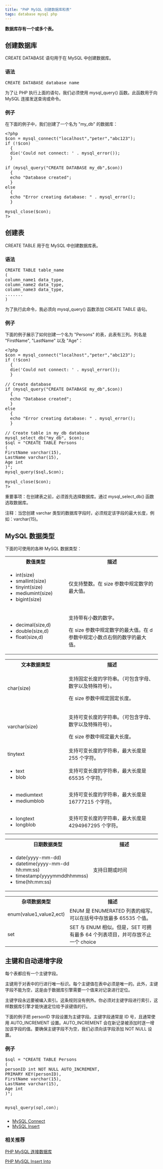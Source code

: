 ```yaml
---
title: "PHP MySQL 创建数据库和表"  
tags: database mysql php  
---
```


<div id="maincontent">

<div id="intro">
<p><strong>数据库存有一个或多个表。</strong></p>
</div>

<div>
<h2>创建数据库</h2>

<p>CREATE DATABASE 语句用于在 MySQL 中创建数据库。</p>

<h3>语法</h3>
<pre>CREATE DATABASE database_name</pre>

<p>为了让 PHP 执行上面的语句，我们必须使用 mysql_query() 函数。此函数用于向 MySQL 连接发送查询或命令。</p>

<h3>例子</h3>
<p>在下面的例子中，我们创建了一个名为 "my_db" 的数据库：</p>

<pre>&lt;?php
$con = mysql_connect("localhost","peter","abc123");
if (!$con)
  {
  die('Could not connect: ' . mysql_error());
  }

if (mysql_query("CREATE DATABASE my_db",$con))
  {
  echo "Database created";
  }
else
  {
  echo "Error creating database: " . mysql_error();
  }

mysql_close($con);
?&gt;</pre>
</div>

<div>
<h2>创建表</h2>

<p>CREATE TABLE 用于在 MySQL 中创建数据库表。</p>

<h3>语法</h3>
<pre>CREATE TABLE table_name
(
column_name1 data_type,
column_name2 data_type,
column_name3 data_type,
.......
)</pre>

<p>为了执行此命令，我必须向 mysql_query() 函数添加 CREATE TABLE 语句。</p>

<h3>例子</h3>
<p>下面的例子展示了如何创建一个名为 "Persons" 的表，此表有三列。列名是 "FirstName", "LastName" 以及 "Age"：</p>

<pre>&lt;?php
$con = mysql_connect("localhost","peter","abc123");
if (!$con)
  {
  die('Could not connect: ' . mysql_error());
  }

// Create database
if (mysql_query("CREATE DATABASE my_db",$con))
  {
  echo "Database created";
  }
else
  {
  echo "Error creating database: " . mysql_error();
  }

// Create table in my_db database
mysql_select_db("my_db", $con);
$sql = "CREATE TABLE Persons&nbsp;
(
FirstName varchar(15),
LastName varchar(15),
Age int
)";
mysql_query($sql,$con);

mysql_close($con);
?&gt;</pre>

<p class="important"><span>重要事项：</span>在创建表之前，必须首先选择数据库。通过 mysql_select_db() 函数选取数据库。</p>

<p class="note"><span>注释：</span>当您创建 varchar 类型的数据库字段时，必须规定该字段的最大长度，例如：varchar(15)。</p>
</div>

<div>
<h2>MySQL 数据类型</h2>

<p>下面的可使用的各种 MySQL 数据类型：</p>

<table class="dataintable">
<tbody><tr>
<th style="width:40%">数值类型</th>
<th>描述</th>
</tr>

<tr>
<td>
<ul>
<li>int(size)</li>
<li>smallint(size)</li>
<li>tinyint(size)</li>
<li>mediumint(size)</li>
<li>bigint(size)</li>
</ul>
</td>
<td>仅支持整数。在 size 参数中规定数字的最大值。</td>
</tr>

<tr>
<td>
<ul>
<li>decimal(size,d)</li>
<li>double(size,d)</li>
<li>float(size,d)</li>
</ul>
</td>
<td>
<p>支持带有小数的数字。</p>
<p>在 size 参数中规定数字的最大值。在 d 参数中规定小数点右侧的数字的最大值。</p>
</td>
</tr>
</tbody></table>

<table class="dataintable">
<tbody><tr>
<th style="width:40%">文本数据类型</th>
<th>描述</th>
</tr>

<tr>
<td>char(size)</td>
<td>
<p>支持固定长度的字符串。（可包含字母、数字以及特殊符号）。</p>
<p>在 size 参数中规定固定长度。</p>
</td>
</tr>

<tr>
<td>varchar(size)</td>
<td>
<p>支持可变长度的字符串。（可包含字母、数字以及特殊符号）。</p>
<p>在 size 参数中规定最大长度。</p>
</td>
</tr>

<tr>
<td>tinytext</td>
<td>支持可变长度的字符串，最大长度是 255 个字符。</td>
</tr>

<tr>
<td>
<ul>
<li>text</li>
<li>blob</li>
</ul>
</td>
<td>支持可变长度的字符串，最大长度是 65535 个字符。</td>
</tr>

<tr>
<td>
<ul>
<li>mediumtext</li>
<li>mediumblob</li>
</ul>
</td>
<td>支持可变长度的字符串，最大长度是 16777215 个字符。</td>
</tr>

<tr>
<td>
<ul>
<li>longtext</li>
<li>longblob</li>
</ul>
</td>
<td>支持可变长度的字符串，最大长度是 4294967295 个字符。</td>
</tr>
</tbody></table>

<table class="dataintable">
<tbody><tr>
<th style="width:40%">日期数据类型</th>
<th>描述</th>
</tr>

<tr>
<td>
<ul>
<li>date(yyyy-mm-dd)</li>
<li>datetime(yyyy-mm-dd hh:mm:ss)</li>
<li>timestamp(yyyymmddhhmmss)</li>
<li>time(hh:mm:ss)</li>
</ul>
</td>
<td>支持日期或时间</td>
</tr>
</tbody></table>

<table class="dataintable">
<tbody><tr>
<th style="width:40%">杂项数据类型</th>
<th>描述</th>
</tr>

<tr>
<td>enum(value1,value2,ect)</td>
<td>ENUM 是 ENUMERATED 列表的缩写。可以在括号中存放最多 65535 个值。</td>
</tr>

<tr>
<td>set</td>
<td>SET 与 ENUM 相似。但是，SET 可拥有最多 64 个列表项目，并可存放不止一个 choice</td>
</tr>
</tbody></table>
</div>

<div>
<h2>主键和自动递增字段</h2>

<p>每个表都应有一个主键字段。</p>

<p>主键用于对表中的行进行唯一标识。每个主键值在表中必须是唯一的。此外，主键字段不能为空，这是由于数据库引擎需要一个值来对记录进行定位。</p>

<p>主键字段永远要被编入索引。这条规则没有例外。你必须对主键字段进行索引，这样数据库引擎才能快速定位给予该键值的行。</p>

<p>下面的例子把 personID 字段设置为主键字段。主键字段通常是 ID 号，且通常使用 AUTO_INCREMENT 设置。AUTO_INCREMENT 会在新记录被添加时逐一增加该字段的值。要确保主键字段不为空，我们必须向该字段添加 NOT NULL 设置。</p>

<h3>例子</h3>
<pre>$sql = "CREATE TABLE Persons&nbsp;
(
personID int NOT NULL AUTO_INCREMENT, 
PRIMARY KEY(personID),
FirstName varchar(15),
LastName varchar(15),
Age int
)";

mysql_query($sql,$con);</pre>
</div>

<div id="bpn">
<ul class="prenext">
<li class="pre"><a href="/php/php_mysql_connect.asp" title="PHP MySQL 连接数据库">MySQL Connect</a></li>
<li class="next"><a href="/php/php_mysql_insert.asp" title="PHP MySQL Insert Into">MySQL Insert</a></li>
</ul>
</div>

</div>

### 相关推荐

[PHP MySQL 连接数据库](https://caoyang7.gitee.io/2019/10/04/php-mysql-connect-database/)

[PHP MySQL Insert Into](https://caoyang7.gitee.io/2019/10/04/php-mysql-insert/)
